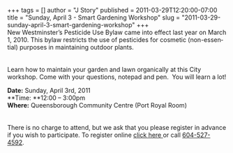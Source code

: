 +++
tags = []
author = "J Story"
published = 2011-03-29T12:20:00-07:00
title = "Sunday, April 3 - Smart Gardening Workshop"
slug = "2011-03-29-sunday-april-3-smart-gardening-workshop"
+++
<span class="Apple-style-span"
style="border-collapse: collapse; font-family: arial, sans-serif; font-size: 13px;"></span>  
<span lang="EN-US">New Westminster’s Pesticide Use Bylaw came into
effect last year on March 1, 2010. This bylaw restricts the use of
pesticides for cosmetic (non-essential) purposes in maintaining outdoor
plants.</span>  
<span lang="EN-US">  
</span>  
<span lang="EN-US">Learn how to maintain your garden and lawn
organically at this City workshop. </span>Come with your questions,
notepad and pen.<span style="color: #1f497d;">  </span>You will learn a
lot!  
  
**<span lang="EN-US">Date:</span>**<span lang="EN-US"> Sunday, April
3rd, 2011  
**Time: **12:00 – 3:00pm  
**Where:** Queensborough Community Centre (Port Royal Room)</span>  
<span lang="EN-US">  
</span>  
<span lang="EN-US">There is no charge to attend, but we ask that you
please register in advance if you wish to participate. To register
online [click here ](http://www.surveymonkey.com/s/WL7XGSQ)or
call [604-527-4592](tel:604-527-4592).</span>
